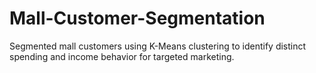 # Mall-Customer-Segmentation
Segmented mall customers using K-Means clustering to identify distinct spending and income behavior for targeted marketing.
